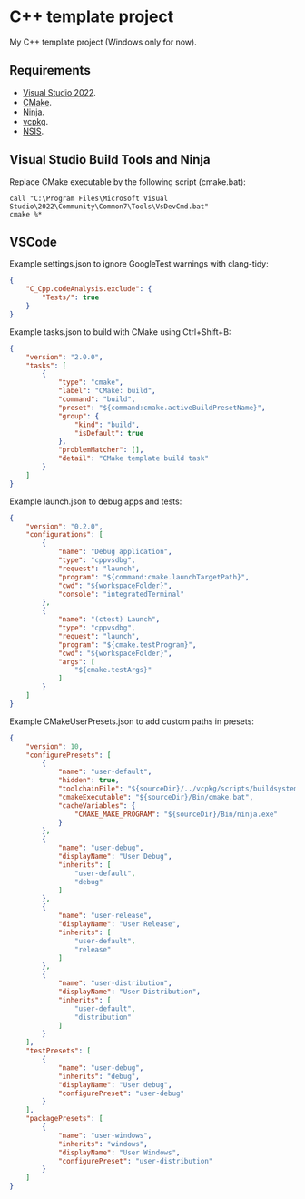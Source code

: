 # C++ template project

My C++ template project (Windows only for now).

## Requirements

* [Visual Studio 2022](https://visualstudio.microsoft.com/downloads/#remote-tools-for-visual-studio-2022).
* [CMake](https://cmake.org/download).
* [Ninja](https://ninja-build.org).
* [vcpkg](https://learn.microsoft.com/en-us/vcpkg/get_started/get-started).
* [NSIS](https://nsis.sourceforge.io/Download).

## Visual Studio Build Tools and Ninja

Replace CMake executable by the following script (cmake.bat):

```shell
call "C:\Program Files\Microsoft Visual Studio\2022\Community\Common7\Tools\VsDevCmd.bat"
cmake %*
```

## VSCode

Example settings.json to ignore GoogleTest warnings with clang-tidy:

```json
{
    "C_Cpp.codeAnalysis.exclude": {
        "Tests/": true
    }
}
```

Example tasks.json to build with CMake using Ctrl+Shift+B:

```json
{
    "version": "2.0.0",
    "tasks": [
        {
            "type": "cmake",
            "label": "CMake: build",
            "command": "build",
            "preset": "${command:cmake.activeBuildPresetName}",
            "group": {
                "kind": "build",
                "isDefault": true
            },
            "problemMatcher": [],
            "detail": "CMake template build task"
        }
    ]
}
```

Example launch.json to debug apps and tests:

```json
{
    "version": "0.2.0",
    "configurations": [
        {
            "name": "Debug application",
            "type": "cppvsdbg",
            "request": "launch",
            "program": "${command:cmake.launchTargetPath}",
            "cwd": "${workspaceFolder}",
            "console": "integratedTerminal"
        },
        {
            "name": "(ctest) Launch",
            "type": "cppvsdbg",
            "request": "launch",
            "program": "${cmake.testProgram}",
            "cwd": "${workspaceFolder}",
            "args": [
                "${cmake.testArgs}"
            ]
        }
    ]
}
```

Example CMakeUserPresets.json to add custom paths in presets:

```json
{
    "version": 10,
    "configurePresets": [
        {
            "name": "user-default",
            "hidden": true,
            "toolchainFile": "${sourceDir}/../vcpkg/scripts/buildsystems/vcpkg.cmake",
            "cmakeExecutable": "${sourceDir}/Bin/cmake.bat",
            "cacheVariables": {
                "CMAKE_MAKE_PROGRAM": "${sourceDir}/Bin/ninja.exe"
            }
        },
        {
            "name": "user-debug",
            "displayName": "User Debug",
            "inherits": [
                "user-default",
                "debug"
            ]
        },
        {
            "name": "user-release",
            "displayName": "User Release",
            "inherits": [
                "user-default",
                "release"
            ]
        },
        {
            "name": "user-distribution",
            "displayName": "User Distribution",
            "inherits": [
                "user-default",
                "distribution"
            ]
        }
    ],
    "testPresets": [
        {
            "name": "user-debug",
            "inherits": "debug",
            "displayName": "User debug",
            "configurePreset": "user-debug"
        }
    ],
    "packagePresets": [
        {
            "name": "user-windows",
            "inherits": "windows",
            "displayName": "User Windows",
            "configurePreset": "user-distribution"
        }
    ]
}
```

